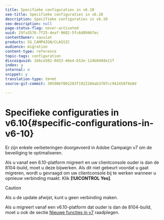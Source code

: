 ```yaml
---
title: Specifieke configuraties in v6.10
seo-title: Specifieke configuraties in v6.10
description: Specifieke configuraties in v6.10
seo-description: null
page-status-flag: never-activated
uuid: 29fa3576-7f25-4eaf-9602-5fc6d09467ec
contentOwner: sauviat
products: SG_CAMPAIGN/CLASSIC
audience: migration
content-type: reference
topic-tags: configuration
discoiquuid: 1b6ce502-0d33-46e4-b52e-124b849de11f
index: y
internal: n
snippet: y
translation-type: tm+mt
source-git-commit: 305906f001203f1922266ab370fcc942458f9e8d

---
```



# Specifieke configuraties in v6.10{#specific-configurations-in-v6-10}

Er zijn enkele verbeteringen doorgevoerd in Adobe Campaign v7 om de beveiliging te optimaliseren.

Als u vanaf een 6.10-platform migreert en uw clientconsole ouder is dan de 8104-build, moet u deze bijwerken. Als dit niet gebeurt voordat u gaat migreren, wordt u gevraagd om uw clientconsole bij te werken wanneer u opnieuw verbinding maakt. Klik **[!UICONTROL Yes]**.

>[!CAUTION]
>
>Als u de update afwijst, kunt u geen verbinding maken.

Als u migreert vanaf een v6.10-platform dat ouder is dan de 8104-build, moet u ook de sectie [Nieuwe functies in v7](../../migration/using/general-configurations.md#new-features-in-v7) raadplegen.
